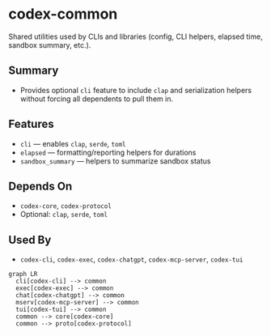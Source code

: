 # codex-common

Shared utilities used by CLIs and libraries (config, CLI helpers, elapsed time, sandbox summary, etc.).

## Summary

- Provides optional `cli` feature to include `clap` and serialization helpers without forcing all dependents to pull them in.

## Features

- `cli` — enables `clap`, `serde`, `toml`
- `elapsed` — formatting/reporting helpers for durations
- `sandbox_summary` — helpers to summarize sandbox status

## Depends On

- `codex-core`, `codex-protocol`
- Optional: `clap`, `serde`, `toml`

## Used By

- `codex-cli`, `codex-exec`, `codex-chatgpt`, `codex-mcp-server`, `codex-tui`

```mermaid
graph LR
  cli[codex-cli] --> common
  exec[codex-exec] --> common
  chat[codex-chatgpt] --> common
  mserv[codex-mcp-server] --> common
  tui[codex-tui] --> common
  common --> core[codex-core]
  common --> proto[codex-protocol]
```

